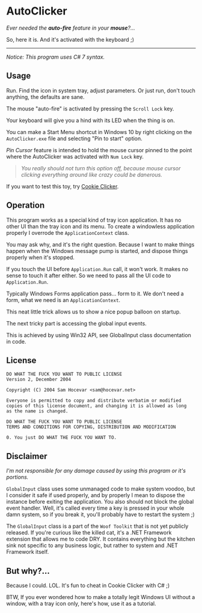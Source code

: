 ﻿# AutoClicker

_Ever needed the **auto-fire** feature in your **mouse**?..._

So, here it is. And it's activated with the keyboard ;)

<hr>

_Notice: This program uses C# 7 syntax._

## Usage

Run.
Find the icon in system tray, adjust parameters.
Or just run, don't touch anything, the defaults are sane.

The mouse "auto-fire" is activated by pressing the `Scroll Lock` key.

Your keyboard will give you a hind with its LED when the thing is on.

You can make a Start Menu shortcut in Windows 10 by right clicking on
the `AutoClicker.exe` file and selecting "Pin to start" option. 

_Pin Cursor_ feature is intended to hold the mouse cursor pinned to the point
where the AutoClicker was activated with `Num Lock` key.

> _You really should not turn this option off, because mouse cursor clicking
everything around like crazy could be danerous._

If you want to test this toy, try [Cookie Clicker](http://orteil.dashnet.org/cookieclicker/).

## Operation

This program works as a special kind of tray icon application.
It has no other UI than the tray icon and its menu.
To create a windowless application properly I overrode the `ApplicationContext` class.

You may ask why, and it's the right question. Because I want to make things happen
when the Windows message pump is started, and dispose things properly
when it's stopped.

If you touch the UI before `Application.Run` call, it won't work. It makes no sense
to touch it after either. So we need to pass all the UI code to `Application.Run`.

Typically Windows Forms application pass... form to it. We don't need a form,
what we need is an `ApplicationContext`.

This neat little trick allows us to show a nice popup balloon on startup.

The next tricky part is accessing the global input events.

This is achieved by using Win32 API, see GlobalInput class documentation in code.

## License

```
DO WHAT THE FUCK YOU WANT TO PUBLIC LICENSE 
Version 2, December 2004 

Copyright (C) 2004 Sam Hocevar <sam@hocevar.net> 

Everyone is permitted to copy and distribute verbatim or modified 
copies of this license document, and changing it is allowed as long 
as the name is changed. 

DO WHAT THE FUCK YOU WANT TO PUBLIC LICENSE 
TERMS AND CONDITIONS FOR COPYING, DISTRIBUTION AND MODIFICATION 

0. You just DO WHAT THE FUCK YOU WANT TO.
```

## Disclaimer

_I'm not responsible for any damage caused by using this program or it's portions._

`GlobalInput` class uses some unmanaged code to make system voodoo, but I consider
it safe if used properly, and by properly I mean to dispose the instance before
exiting the application. You also should not block the global event handler.
Well, it's called every time a key is pressed in your whole damn system, so if you
break it, you'll probably have to restart the system ;)

The `GlobalInput` class is a part of the `Woof Toolkit` that is not yet publicly
released. If you're curious like the killed cat, it's a .NET Framework extension
that allows me to code DRY. It contains everything but the kitchen sink not specific
to any business logic, but rather to system and .NET Framework itself.

## But why?...

Because I could. LOL. It's fun to cheat in Cookie Clicker with C# ;)

BTW, If you ever wondered how to make a totally legit Windows UI without a window,
with a tray icon only, here's how, use it as a tutorial.